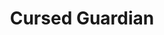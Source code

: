 --- 
title: Cursed Guardian
description:
price: "SOLD"
category: 
images: 
    - /assets/img/cursedfuardian.png
order: 500
---